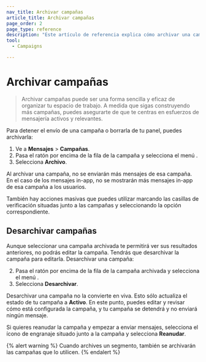 ```yaml
---
nav_title: Archivar campañas
article_title: Archivar campañas
page_order: 2
page_type: reference
description: "Este artículo de referencia explica cómo archivar una campaña preexistente, los efectos de archivar una campaña y cómo reanudarla en caso necesario."
tool:
  - Campaigns

---
```


# Archivar campañas

> Archivar campañas puede ser una forma sencilla y eficaz de organizar tu espacio de trabajo. A medida que sigas construyendo más campañas, puedes asegurarte de que te centras en esfuerzos de mensajería activos y relevantes.

Para detener el envío de una campaña o borrarla de tu panel, puedes archivarla:

1. Ve a **Mensajes** > **Campañas**.
2. Pasa el ratón por encima de la fila de la campaña y selecciona el menú <i class="fas fa-ellipsis-vertical"></i>. 
3. Selecciona **Archivo**.

Al archivar una campaña, no se enviarán más mensajes de esa campaña. En el caso de los mensajes in-app, no se mostrarán más mensajes in-app de esa campaña a los usuarios.

También hay acciones masivas que puedes utilizar marcando las casillas de verificación situadas junto a las campañas y seleccionando la opción correspondiente.

## Desarchivar campañas

Aunque seleccionar una campaña archivada te permitirá ver sus resultados anteriores, no podrás editar la campaña. Tendrás que desarchivar la campaña para editarla. Desarchivar una campaña:

2. Pasa el ratón por encima de la fila de la campaña archivada y selecciona el menú <i class="fas fa-ellipsis-vertical"></i>. 
3. Selecciona **Desarchivar**.

Desarchivar una campaña no la convierte en viva. Esto sólo actualiza el estado de tu campaña a **Activo**. En este punto, puedes editar y revisar cómo está configurada la campaña, y tu campaña se detendrá y no enviará ningún mensaje.

Si quieres reanudar la campaña y empezar a enviar mensajes, selecciona el ícono de engranaje situado junto a la campaña y selecciona **Reanudar**.

{% alert warning %}
Cuando archives un segmento, también se archivarán las campañas que lo utilicen.
{% endalert %}
